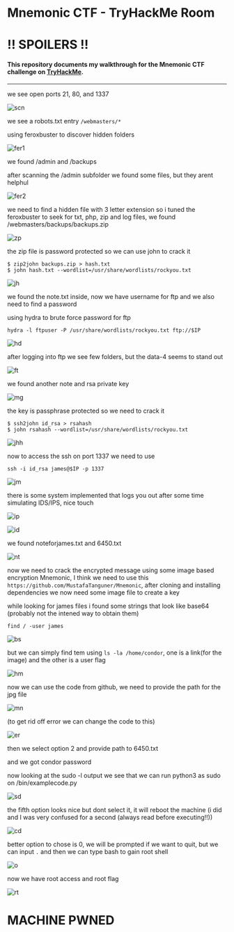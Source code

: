 # Mnemonic CTF - TryHackMe Room
# **!! SPOILERS !!**
#### This repository documents my walkthrough for the **Mnemonic** CTF challenge on [TryHackMe](https://tryhackme.com/room/mnemonic). 
---

we see open ports 21, 80, and 1337

![scn](imgs/scn.png "scn")

we see a robots.txt entry `/webmasters/*`

using feroxbuster to discover hidden folders

![fer1](imgs/fer1.png "fer1")

we found /admin and /backups

after scanning the /admin subfolder we found some files, but they arent helphul

![fer2](imgs/fer2.png "fer2")

we need to find a hidden file with 3 letter extension so i tuned the feroxbuster to seek for txt, php, zip and log files, we found /webmasters/backups/backups.zip

![zp](imgs/zp.png "zp")

the zip file is password protected so we can use john to crack it 

```
$ zip2john backups.zip > hash.txt
$ john hash.txt --wordlist=/usr/share/wordlists/rockyou.txt
```

![jh](imgs/jh.png "jh")

we found the note.txt inside, now we have username for ftp and we also need to find a password

using hydra to brute force password for ftp

```
hydra -l ftpuser -P /usr/share/wordlists/rockyou.txt ftp://$IP
```

![hd](imgs/hd.png "hd")

after logging into ftp we see few folders, but the data-4 seems to stand out

![ft](imgs/ft.png "ft")

we found another note and rsa private key

![mg](imgs/mg.png "mg")

the key is passphrase protected so we need to crack it 

```
$ ssh2john id_rsa > rsahash
$ john rsahash --wordlist=/usr/share/wordlists/rockyou.txt
```

![jhh](imgs/jhh.png "jhh")

now to access the ssh on port 1337 we need to use 


```
ssh -i id_rsa james@$IP -p 1337
```

![jm](imgs/jm.png "jm")

there is some system implemented that logs you out after some time simulating IDS/IPS, nice touch

![ip](imgs/ip.png "ip")

![id](imgs/id.png "id")

we found noteforjames.txt and 6450.txt

![nt](imgs/nt.png "nt")

now we need to crack the encrypted message using some image based encryption Mnemonic, I think we need to use this `https://github.com/MustafaTanguner/Mnemonic`, after cloning and installing dependencies we now need some image file to create a key

while looking for james files i found some strings that look like base64 (probably not the intened way to obtain them)

```
find / -user james
```

![bs](imgs/bs.png "bs")

but we can simply find tem using `ls -la /home/condor`, one is a link(for the image) and the other is a user flag 

![hm](imgs/hm.png "hm")

now we can use the code from github, we need to provide the path for the jpg file 

![mn](imgs/mn.png "mn")

(to get rid off error we can change the code to this)

![er](imgs/er.png "er")

then we select option 2 and provide path to 6450.txt

and we got condor password

now looking at the sudo -l output we see that we can run python3 as sudo on /bin/examplecode.py

![sd](imgs/sd.png "sd")

the fifth option looks nice but dont select it, it will reboot the machine (i did and I was very confused for a second (always read before executing!!))

![cd](imgs/cd.png "cd")

better option to chose is 0, we will be prompted if we want to quit, but we can input `.` and then we can type bash to gain root shell

![o](imgs/o.png "o")

now we have root access and root flag

![rt](imgs/rt.png "rt")

# MACHINE PWNED
